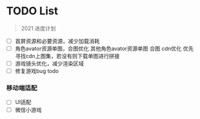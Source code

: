 TODO List
===
> 2021 进度计划
- [ ] 首屏资源和必要资源，减少加载消耗
- [ ] 角色avator资源单图，合图优化 其他角色avator资源单图 合图 cdn优化 优先寻找cdn上图集，若没有则下载单图进行拼接
- [ ] 游戏镜头优化，减少渲染区域
- [ ] 修复游戏bug todo

### 移动端适配
- [ ] UI适配
- [ ] 微信小游戏
